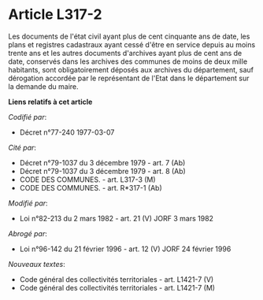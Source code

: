 # Article L317-2

Les documents de l'état civil ayant plus de cent cinquante ans de date, les plans et registres cadastraux ayant cessé d'être
en service depuis au moins trente ans et les autres documents d'archives ayant plus de cent ans de date, conservés dans les
archives des communes de moins de deux mille habitants, sont obligatoirement déposés aux archives du département, sauf
dérogation accordée par le représentant de l'Etat dans le département sur la demande du maire.

**Liens relatifs à cet article**

_Codifié par_:

  - Décret n°77-240 1977-03-07

_Cité par_:

  - Décret n°79-1037 du 3 décembre 1979 - art. 7 (Ab)
  - Décret n°79-1037 du 3 décembre 1979 - art. 8 (Ab)
  - CODE DES COMMUNES. - art. L317-3 (M)
  - CODE DES COMMUNES. - art. R*317-1 (Ab)

_Modifié par_:

  - Loi n°82-213 du 2 mars 1982 - art. 21 (V) JORF 3 mars 1982

_Abrogé par_:

  - Loi n°96-142 du 21 février 1996 - art. 12 (V) JORF 24 février 1996

_Nouveaux textes_:

  - Code général des collectivités territoriales - art. L1421-7 (V)
  - Code général des collectivités territoriales - art. L1421-7 (M)
